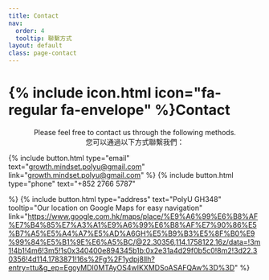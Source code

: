 ```yaml
---
title: Contact
nav:
  order: 4
  tooltip: 聯繫方式
layout: default
class: page-contact
---
```



# {% include icon.html icon="fa-regular fa-envelope" %}Contact

<center>Please feel free to contact us through the following methods.<br/>
您可以通過以下方式聯繫我們：<br>
</center>

{%
  include button.html
  type="email"
  text="growth.mindset.polyu@gmail.com"
  link="growth.mindset.polyu@gmail.com"
%}
{%
  include button.html
  type="phone"
  text="+852 2766 5787"

%}
{%
  include button.html
  type="address"
  text="PolyU GH348"
  tooltip="Our location on Google Maps for easy navigation"
  link="https://www.google.com.hk/maps/place/%E9%A6%99%E6%B8%AF%E7%B4%85%E7%A3%A1%E9%A6%99%E6%B8%AF%E7%90%86%E5%B7%A5%E5%A4%A7%E5%AD%A6GH%E5%B9%B3%E5%8F%B0%E9%99%84%E5%B1%9E%E6%A5%BC/@22.30356,114.1758122,16z/data=!3m1!4b1!4m6!3m5!1s0x340400e894345b1b:0x2e31a4d29f0b5c0!8m2!3d22.30356!4d114.1783871!16s%2Fg%2F1ydpj8llh?entry=ttu&g_ep=EgoyMDI0MTAyOS4wIKXMDSoASAFQAw%3D%3D"
%}


